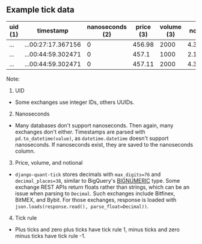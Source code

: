 Example tick data
-----------------

| uid (1) | timestamp          | nanoseconds (2) | price (3) | volume (3) | notional (3) | tickRule (4) |
|---------|--------------------|-----------------|-----------|------------|--------------|--------------|
| ...     | ...00:27:17.367156 | 0               | 456.98    | 2000       | 4.3765591... | -1           |
| ...     | ...00:44:59.302471 | 0               | 457.1     | 1000       | 2.1877050... | 1            |
| ...     | ...00:44:59.302471 | 0               | 457.11    | 2000       | 4.3753144... | 1            |

Note:

1. UID
* Some exchanges use integer IDs, others UUIDs.

2. Nanoseconds
* Many databases don't support nanoseconds. Then again, many exchanges don't either. Timestamps are parsed with `pd.to_datetime(value)`, as `datetime.datetime` doesn't support nanoseconds. If nanoseconds exist, they are saved to the nanoseconds column.

3. Price, volume, and notional
* `django-quant-tick` stores decimals with `max_digits=76` and `decimal_places=38`, similar to BigQuery's [BIGNUMERIC](https://cloud.google.com/bigquery/docs/reference/standard-sql/data-types#decimal_types) type. Some exchange REST APIs return floats rather than strings, which can be an issue when parsing to `Decimal`. Such exchanges include Bitfinex, BitMEX, and Bybit. For those exchanges, response is loaded with `json.loads(response.read(), parse_float=Decimal))`.

4. Tick rule
* Plus ticks and zero plus ticks have tick rule 1, minus ticks and zero minus ticks have tick rule -1.
